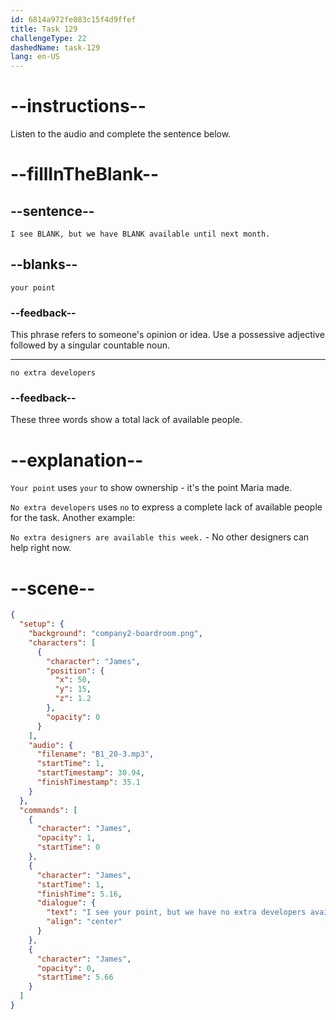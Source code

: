 ```yaml
---
id: 6814a972fe083c15f4d9ffef
title: Task 129
challengeType: 22
dashedName: task-129
lang: en-US
---
```


<!-- (Audio) James: I see your point, but we have no extra developers available until next month. -->

# --instructions--

Listen to the audio and complete the sentence below.

# --fillInTheBlank--

## --sentence--

`I see BLANK, but we have BLANK available until next month.`

## --blanks--

`your point`

### --feedback--

This phrase refers to someone's opinion or idea. Use a possessive adjective followed by a singular countable noun.

---

`no extra developers`

### --feedback--

These three words show a total lack of available people.

# --explanation--

`Your point` uses `your` to show ownership - it's the point Maria made.

`No extra developers` uses `no` to express a complete lack of available people for the task. Another example:

`No extra designers are available this week.` - No other designers can help right now.

# --scene--

```json
{
  "setup": {
    "background": "company2-boardroom.png",
    "characters": [
      {
        "character": "James",
        "position": {
          "x": 50,
          "y": 15,
          "z": 1.2
        },
        "opacity": 0
      }
    ],
    "audio": {
      "filename": "B1_20-3.mp3",
      "startTime": 1,
      "startTimestamp": 30.94,
      "finishTimestamp": 35.1
    }
  },
  "commands": [
    {
      "character": "James",
      "opacity": 1,
      "startTime": 0
    },
    {
      "character": "James",
      "startTime": 1,
      "finishTime": 5.16,
      "dialogue": {
        "text": "I see your point, but we have no extra developers available until next month.",
        "align": "center"
      }
    },
    {
      "character": "James",
      "opacity": 0,
      "startTime": 5.66
    }
  ]
}
```
